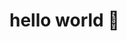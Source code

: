 # hello world 👋


<!--

![header](https://capsule-render.vercel.app/api?type=wave&color=auto&height=300&section=header&text=%20성장통&fontSize=90)

[![*'s github stats](https://github-readme-stats.vercel.app/api?username=Hyosung0708)](https://github.com/Hyosung0708)

[![Top Langs](https://github-readme-stats.vercel.app/api/top-langs/?username=Hyosung0708)](https://github.com/Hyosung0708/github-readme-stats)

![C](https://img.shields.io/badge/-C-123456?style=flat-square&logo=C&logoColor=black)
![자바](https://img.shields.io/badge/-자바-007396?style=flat&logo=Java&logoColor=ffffff)
![Spring](https://img.shields.io/badge/-Spring-6DB33F?style=for-the-badge&logo=Spring&logoColor=white)
![TypeScript](https://img.shields.io/badge/-TypeScript-3178C6?style=flat-square&logo=TypeScript&logoColor=white)
![Serverless](https://img.shields.io/badge/-Serverless-FD5750?style=flat-square&logo=Serverless&logoColor=magenta)
![MariaDB](https://img.shields.io/badge/-MariaDB-1F305F?style=flat-square&logo=mariadb&logoColor=white)


# Hi there 👋
## Hi there 👋
### Hi there 👋
#### Hi there 👋
##### Hi there 👋
---
**두껍게** <br>
*기울임* <br>
~~취소선~~ <br>
* 1번
* 2번
- 1번
- 2번

[네이버] (https://naver.com)

```
print('hello world')
```

🥇
*️⃣
-->
